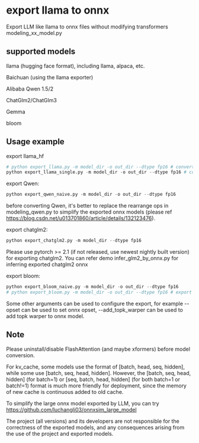 # export llama to onnx
Export LLM like llama to onnx files without modifying transformers modeling_xx_model.py

## supported models
llama (hugging face format), including llama, alpaca, etc.

Baichuan (using the llama exporter)

Alibaba Qwen 1.5/2

ChatGlm2/ChatGlm3

Gemma

bloom

## Usage example

export llama_hf
```python
# python export_llama.py -m model_dir -o out_dir --dtype fp16 # convert model to multi onnx files
python export_llama_single.py -m model_dir -o out_dir --dtype fp16 # convert model to single onnx file
```

export Qwen:
```python
python export_qwen_naive.py -m model_dir -o out_dir --dtype fp16
```
before converting Qwen, it's better to replace the rearrange ops in modeling_qwen.py to simplify the exported onnx models (please ref https://blog.csdn.net/u013701860/article/details/132123476). 

export chatglm2:
```python
python export_chatglm2.py -m model_dir --dtype fp16
```
Please use pytorch >= 2.1 (if not released, use newest nightly built version) for exporting chatglm2.
You can refer demo infer_glm2_by_onnx.py for inferring exported chatglm2 onnx

export bloom:
```python
python export_bloom_naive.py -m model_dir -o out_dir --dtype fp16
# python export_bloom.py -m model_dir -o out_dir --dtype fp16 # export more efficient and simpler model
```

Some other arguments can be used to configure the export, for example --opset can be used to set onnx opset, --add_topk_warper can be used to add topk warper to onnx model.

## Note

Please uninstall/disable FlashAttention (and maybe xformers) before model conversion.

For kv_cache, some models use the format of [batch, head, seq, hidden], while some use [batch, seq, head, hidden]. However, the [batch, seq, head, hidden] (for batch=1) or [seq, batch, head, hidden] (for both batch=1 or batch!=1) format is much more friendly for deployment, since the memory of new cache is continuous added to old cache.

To simplify the large onnx model exported by LLM, you can try https://github.com/luchangli03/onnxsim_large_model

The project (all versions) and its developers are not responsible for the correctness of the exported models, and any consequences arising from the use of the project and exported models.

